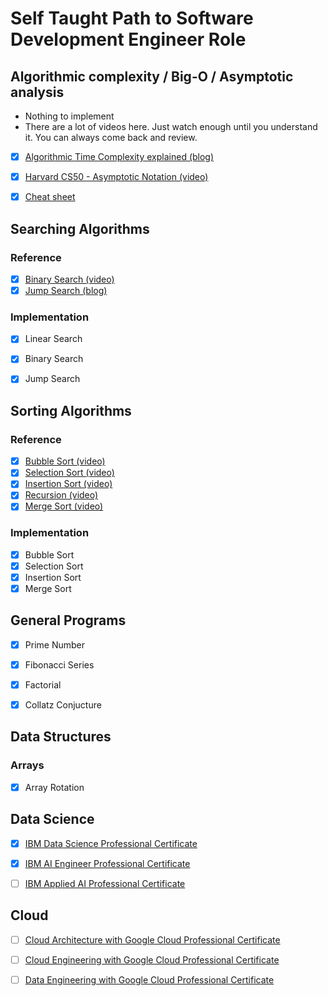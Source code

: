 # Self Taught Path to Software Development Engineer Role


## Algorithmic complexity / Big-O / Asymptotic analysis

- Nothing to implement
- There are a lot of videos here. Just watch enough until you understand it. You can always come back and review.

- [X] [Algorithmic Time Complexity explained (blog)](https://devopedia.org/algorithmic-complexity#:~:text=Algorithmic%20complexity%20is%20a%20measure,asymptotically%20as%20n%20approaches%20infinity)
- [X] [Harvard CS50 - Asymptotic Notation (video)](https://www.youtube.com/watch?v=iOq5kSKqeR4)
- [X] [Cheat sheet](http://bigocheatsheet.com/)


## Searching Algorithms

### Reference 
- [X] [Binary Search (video)](https://www.youtube.com/watch?v=D5SrAga1pno)
- [X] [Jump Search (blog)](https://www.studytonight.com/data-structures/jump-search-algorithm)

### Implementation
- [X] Linear Search
- [X] Binary Search 
- [X] Jump Search


## Sorting Algorithms

### Reference 
- [X] [Bubble Sort (video)](https://www.youtube.com/watch?v=RT-hUXUWQ2I)
- [X] [Selection Sort (video)](https://www.youtube.com/watch?v=3hH8kTHFw2A)
- [X] [Insertion Sort (video)](https://www.youtube.com/watch?v=O0VbBkUvriI)
- [X] [Recursion (video)](https://www.youtube.com/watch?v=mz6tAJMVmfM)
- [X] [Merge Sort (video)](https://www.youtube.com/watch?v=Ns7tGNbtvV4) 

### Implementation
- [X] Bubble Sort
- [X] Selection Sort
- [X] Insertion Sort
- [X] Merge Sort

## General Programs

- [X] Prime Number 
- [X] Fibonacci Series
- [X] Factorial
- [X] Collatz Conjucture


## Data Structures

### Arrays
- [X] Array Rotation


## Data Science
- [X] [IBM Data Science Professional Certificate](https://www.coursera.org/professional-certificates/ibm-data-science)
- [X] [IBM AI Engineer Professional Certificate](https://www.coursera.org/professional-certificates/ai-engineer)
- [ ] [IBM Applied AI Professional Certificate](https://www.coursera.org/professional-certificates/applied-artifical-intelligence-ibm-watson-ai)


## Cloud
- [ ] [Cloud Architecture with Google Cloud Professional Certificate](https://www.coursera.org/professional-certificates/gcp-cloud-architect)
- [ ] [Cloud Engineering with Google Cloud Professional Certificate](https://www.coursera.org/professional-certificates/cloud-engineering-gcp)
- [ ] [Data Engineering with Google Cloud Professional Certificate](https://www.coursera.org/professional-certificates/gcp-data-engineering)




